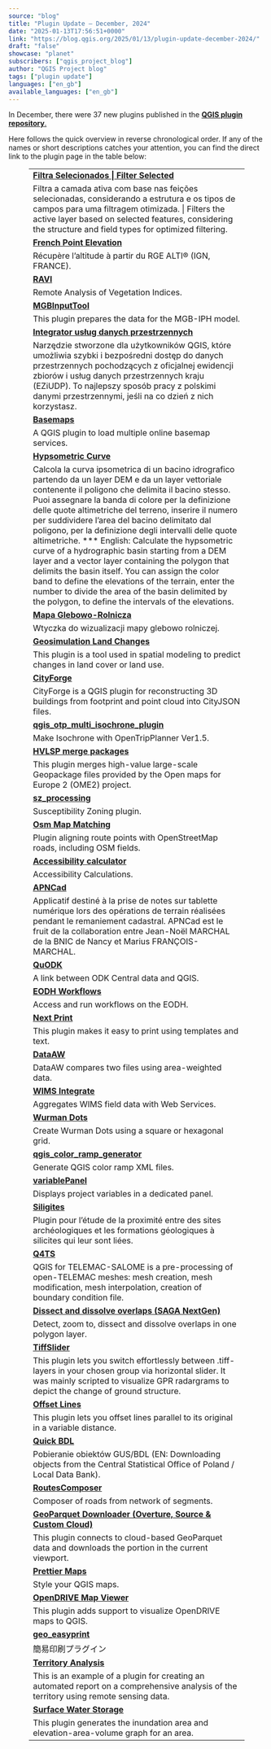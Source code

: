 ```yaml
---
source: "blog"
title: "Plugin Update – December, 2024"
date: "2025-01-13T17:56:51+0000"
link: "https://blog.qgis.org/2025/01/13/plugin-update-december-2024/"
draft: "false"
showcase: "planet"
subscribers: ["qgis_project_blog"]
author: "QGIS Project blog"
tags: ["plugin update"]
languages: ["en_gb"]
available_languages: ["en_gb"]
---
```


<p>In December, there were 37 new plugins published in the <a href="https://plugins.qgis.org/plugins/"><strong>QGIS plugin repository</strong>.</a></p>



<p>Here follows the quick overview in reverse chronological order. If any of the names or short descriptions catches your attention, you can find the direct link to the plugin page in the table below: </p>



<figure class="wp-block-table"><table class="has-fixed-layout"><tbody><tr><td><a href="https://plugins.qgis.org/plugins/filtra_selecionados/"><strong>Filtra Selecionados | Filter Selected</strong></a></td></tr><tr><td>Filtra a camada ativa com base nas feições selecionadas, considerando a estrutura e os tipos de campos para uma filtragem otimizada. | Filters the active layer based on selected features, considering the structure and field types for optimized filtering.</td></tr><tr><td><a href="https://plugins.qgis.org/plugins/french_point_elevation/"><strong>French Point Elevation</strong></a></td></tr><tr><td>Récupère l&#8217;altitude à partir du RGE ALTI® (IGN, FRANCE).</td></tr><tr><td><a href="https://plugins.qgis.org/plugins/ravi/"><strong>RAVI</strong></a></td></tr><tr><td>Remote Analysis of Vegetation Indices.</td></tr><tr><td><a href="https://plugins.qgis.org/plugins/mgbinputtool/"><strong>MGBInputTool</strong></a></td></tr><tr><td>This plugin prepares the data for the MGB-IPH model.</td></tr><tr><td><a href="https://plugins.qgis.org/plugins/integrator_uslug_danych_przestrzennych/"><strong>Integrator usług danych przestrzennych</strong></a></td></tr><tr><td>Narzędzie stworzone dla użytkowników QGIS, które umożliwia szybki i bezpośredni dostęp do danych przestrzennych pochodzących z oficjalnej ewidencji zbiorów i usług danych przestrzennych kraju (EZiUDP). To najlepszy sposób pracy z polskimi danymi przestrzennymi, jeśli na co dzień z nich korzystasz.</td></tr><tr><td><a href="https://plugins.qgis.org/plugins/basemaps/"><strong>Basemaps</strong></a></td></tr><tr><td>A QGIS plugin to load multiple online basemap services.</td></tr><tr><td><a href="https://plugins.qgis.org/plugins/hypsometric_curve/"><strong>Hypsometric Curve</strong></a></td></tr><tr><td>Calcola la curva ipsometrica di un bacino idrografico partendo da un layer DEM e da un layer vettoriale contenente il poligono che delimita il bacino stesso. Puoi assegnare la banda di colore per la definizione delle quote altimetriche del terreno, inserire il numero per suddividere l&#8217;area del bacino delimitato dal poligono, per la definizione degli intervalli delle quote altimetriche. *** English: Calculate the hypsometric curve of a hydrographic basin starting from a DEM layer and a vector layer containing the polygon that delimits the basin itself. You can assign the color band to define the elevations of the terrain, enter the number to divide the area of ​​the basin delimited by the polygon, to define the intervals of the elevations.</td></tr><tr><td><a href="https://plugins.qgis.org/plugins/mapa_glebowo_rolnicza/"><strong>Mapa Glebowo-Rolnicza</strong></a></td></tr><tr><td>Wtyczka do wizualizacji mapy glebowo rolniczej.</td></tr><tr><td><a href="https://plugins.qgis.org/plugins/geosimulation_land_changes/"><strong>Geosimulation Land Changes</strong></a></td></tr><tr><td>This plugin is a tool used in spatial modeling to predict changes in land cover or land use.</td></tr><tr><td><a href="https://plugins.qgis.org/plugins/CityForge/"><strong>CityForge</strong></a></td></tr><tr><td>CityForge is a QGIS plugin for reconstructing 3D buildings from footprint and point cloud into CityJSON files.</td></tr><tr><td><a href="https://plugins.qgis.org/plugins/qgis_otp_multi_isochrone_plugin/"><strong>qgis_otp_multi_isochrone_plugin</strong></a></td></tr><tr><td>Make Isochrone with OpenTripPlanner Ver1.5.</td></tr><tr><td><a href="https://plugins.qgis.org/plugins/hvlsp_merge_packages/"><strong>HVLSP merge packages</strong></a></td></tr><tr><td>This plugin merges high-value large-scale Geopackage files provided by the Open maps for Europe 2 (OME2) project.</td></tr><tr><td><a href="https://plugins.qgis.org/plugins/sz_module/"><strong>sz_processing</strong></a></td></tr><tr><td>Susceptibility Zoning plugin.</td></tr><tr><td><a href="https://plugins.qgis.org/plugins/osm_map_matching/"><strong>Osm Map Matching</strong></a></td></tr><tr><td>Plugin aligning route points with OpenStreetMap roads, including OSM fields.</td></tr><tr><td><a href="https://plugins.qgis.org/plugins/tau_net_calc/"><strong>Accessibility calculator</strong></a></td></tr><tr><td>Accessibility Calculations.</td></tr><tr><td><a href="https://plugins.qgis.org/plugins/apncad/"><strong>APNCad</strong></a></td></tr><tr><td>Applicatif destiné à la prise de notes sur tablette numérique lors des opérations de terrain réalisées pendant le remaniement cadastral. APNCad est le fruit de la collaboration entre Jean-Noël MARCHAL de la BNIC de Nancy et Marius FRANÇOIS-MARCHAL.</td></tr><tr><td><a href="https://plugins.qgis.org/plugins/quodk/"><strong>QuODK</strong></a></td></tr><tr><td>A link between ODK Central data and QGIS.</td></tr><tr><td><a href="https://plugins.qgis.org/plugins/eodh_qgis/"><strong>EODH Workflows</strong></a></td></tr><tr><td>Access and run workflows on the EODH.</td></tr><tr><td><a href="https://plugins.qgis.org/plugins/nextprint/"><strong>Next Print</strong></a></td></tr><tr><td>This plugin makes it easy to print using templates and text.</td></tr><tr><td><a href="https://plugins.qgis.org/plugins/dataaw/"></a><a href="https://plugins.qgis.org/plugins/dataaw/"><strong>DataAW</strong></a></td></tr><tr><td>DataAW compares two files using area-weighted data.</td></tr><tr><td><a href="https://plugins.qgis.org/plugins/wimsintegrate/"><strong>WIMS Integrate</strong></a></td></tr><tr><td>Aggregates WIMS field data with Web Services.</td></tr><tr><td><a href="https://plugins.qgis.org/plugins/wurman_dots/"><strong>Wurman Dots</strong></a></td></tr><tr><td>Create Wurman Dots using a square or hexagonal grid.</td></tr><tr><td><a href="https://plugins.qgis.org/plugins/color_ramp/"><strong>qgis_color_ramp_generator</strong></a></td></tr><tr><td>Generate QGIS color ramp XML files.</td></tr><tr><td><a href="https://plugins.qgis.org/plugins/variable_panel/"><strong>variablePanel</strong></a></td></tr><tr><td>Displays project variables in a dedicated panel.</td></tr><tr><td><a href="https://plugins.qgis.org/plugins/siligites/"><strong>Siligites</strong></a></td></tr><tr><td>Plugin pour l&#8217;étude de la proximité entre des sites archéologiques et les formations géologiques à silicites qui leur sont liées.</td></tr><tr><td><a href="https://plugins.qgis.org/plugins/q4ts/"><strong>Q4TS</strong></a></td></tr><tr><td>QGIS for TELEMAC-SALOME is a pre-processing of open-TELEMAC meshes: mesh creation, mesh modification, mesh interpolation, creation of boundary condition file.</td></tr><tr><td><a href="https://plugins.qgis.org/plugins/dissect_dissolve_overlaps_sagang/"><strong>Dissect and dissolve overlaps (SAGA NextGen)</strong></a></td></tr><tr><td>Detect, zoom to, dissect and dissolve overlaps in one polygon layer.</td></tr><tr><td><a href="https://plugins.qgis.org/plugins/tiff_slider/"><strong>TiffSlider</strong></a></td></tr><tr><td>This plugin lets you switch effortlessly between .tiff-layers in your chosen group via horizontal slider. It was mainly scripted to visualize GPR radargrams to depict the change of ground structure.</td></tr><tr><td><a href="https://plugins.qgis.org/plugins/offset_lines/"><strong>Offset Lines</strong></a></td></tr><tr><td>This plugin lets you offset lines parallel to its original in a variable distance.</td></tr><tr><td><a href="https://plugins.qgis.org/plugins/quick_bdl/"><strong>Quick BDL</strong></a></td></tr><tr><td>Pobieranie obiektów GUS/BDL (EN: Downloading objects from the Central Statistical Office of Poland / Local Data Bank).</td></tr><tr><td><a href="https://plugins.qgis.org/plugins/routes_composer/"><strong>RoutesComposer</strong></a></td></tr><tr><td>Composer of roads from network of segments.</td></tr><tr><td><a href="https://plugins.qgis.org/plugins/qgis_plugin_gpq_downloader/"><strong>GeoParquet Downloader (Overture, Source &amp; Custom Cloud)</strong></a></td></tr><tr><td>This plugin connects to cloud-based GeoParquet data and downloads the portion in the current viewport.</td></tr><tr><td><a href="https://plugins.qgis.org/plugins/prettier_maps/"><strong>Prettier Maps</strong></a></td></tr><tr><td>Style your QGIS maps.</td></tr><tr><td><a href="https://plugins.qgis.org/plugins/odrviewer/"><strong>OpenDRIVE Map Viewer</strong></a></td></tr><tr><td>This plugin adds support to visualize OpenDRIVE maps to QGIS.</td></tr><tr><td><a href="https://plugins.qgis.org/plugins/geo_easyprint/"><strong>geo_easyprint</strong></a></td></tr><tr><td>簡易印刷プラグイン</td></tr><tr><td><a href="https://plugins.qgis.org/plugins/qgis_plugin/"><strong>Territory Analysis</strong></a></td></tr><tr><td>This is an example of a plugin for creating an automated report on a comprehensive analysis of the territory using remote sensing data.</td></tr><tr><td><a href="https://plugins.qgis.org/plugins/surface_water_storage/"><strong>Surface Water Storage</strong></a></td></tr><tr><td>This plugin generates the inundation area and elevation-area-volume graph for an area.</td></tr></tbody></table></figure>



<p></p>

